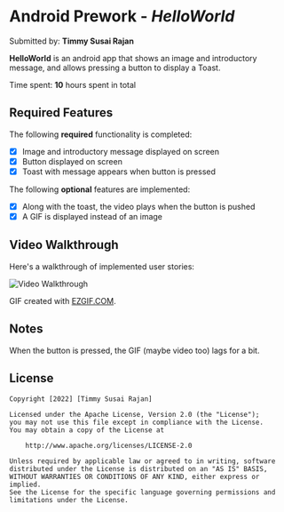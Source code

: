 # Android Prework - *HelloWorld*

Submitted by: **Timmy Susai Rajan**

**HelloWorld** is an android app that shows an image and introductory message, and allows pressing a button to display a Toast. 

Time spent: **10** hours spent in total

## Required Features

The following **required** functionality is completed:

* [x] Image and introductory message displayed on screen
* [x] Button displayed on screen
* [x] Toast with message appears when button is pressed 

The following **optional** features are implemented:

* [x] Along with the toast, the video plays when the button is pushed
* [x] A GIF is displayed instead of an image

## Video Walkthrough

Here's a walkthrough of implemented user stories:

<img src='https://media.giphy.com/media/7Z8j7zeyOIE8WyP0Be/giphy.gif' title='Video Walkthrough' width='' alt='Video Walkthrough' />

GIF created with [EZGIF.COM](https://ezgif.com/video-to-gif/).

## Notes

When the button is pressed, the GIF (maybe video too) lags for a bit.

## License

    Copyright [2022] [Timmy Susai Rajan]

    Licensed under the Apache License, Version 2.0 (the "License");
    you may not use this file except in compliance with the License.
    You may obtain a copy of the License at

        http://www.apache.org/licenses/LICENSE-2.0

    Unless required by applicable law or agreed to in writing, software
    distributed under the License is distributed on an "AS IS" BASIS,
    WITHOUT WARRANTIES OR CONDITIONS OF ANY KIND, either express or implied.
    See the License for the specific language governing permissions and
    limitations under the License.
